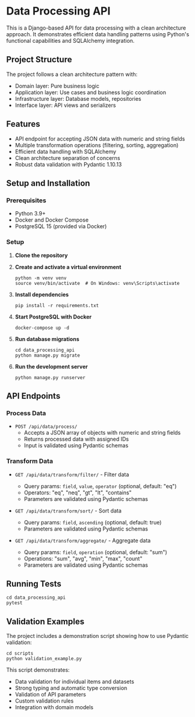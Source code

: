 # Data Processing API

This is a Django-based API for data processing with a clean architecture approach. It demonstrates efficient data handling patterns using Python's functional capabilities and SQLAlchemy integration.

## Project Structure

The project follows a clean architecture pattern with:
- Domain layer: Pure business logic
- Application layer: Use cases and business logic coordination
- Infrastructure layer: Database models, repositories
- Interface layer: API views and serializers

## Features

- API endpoint for accepting JSON data with numeric and string fields
- Multiple transformation operations (filtering, sorting, aggregation)
- Efficient data handling with SQLAlchemy
- Clean architecture separation of concerns
- Robust data validation with Pydantic 1.10.13

## Setup and Installation

### Prerequisites

- Python 3.9+
- Docker and Docker Compose
- PostgreSQL 15 (provided via Docker)

### Setup

1. **Clone the repository**

2. **Create and activate a virtual environment**
   ```
   python -m venv venv
   source venv/bin/activate  # On Windows: venv\Scripts\activate
   ```

3. **Install dependencies**
   ```
   pip install -r requirements.txt
   ```

4. **Start PostgreSQL with Docker**
   ```
   docker-compose up -d
   ```

5. **Run database migrations**
   ```
   cd data_processing_api
   python manage.py migrate
   ```

6. **Run the development server**
   ```
   python manage.py runserver
   ```

## API Endpoints

### Process Data
- `POST /api/data/process/`
  - Accepts a JSON array of objects with numeric and string fields
  - Returns processed data with assigned IDs
  - Input is validated using Pydantic schemas

### Transform Data
- `GET /api/data/transform/filter/` - Filter data
  - Query params: `field`, `value`, `operator` (optional, default: "eq")
  - Operators: "eq", "neq", "gt", "lt", "contains"
  - Parameters are validated using Pydantic schemas

- `GET /api/data/transform/sort/` - Sort data
  - Query params: `field`, `ascending` (optional, default: true)
  - Parameters are validated using Pydantic schemas

- `GET /api/data/transform/aggregate/` - Aggregate data
  - Query params: `field`, `operation` (optional, default: "sum") 
  - Operations: "sum", "avg", "min", "max", "count"
  - Parameters are validated using Pydantic schemas

## Running Tests

```
cd data_processing_api
pytest
```

## Validation Examples

The project includes a demonstration script showing how to use Pydantic validation:

```
cd scripts
python validation_example.py
```

This script demonstrates:
- Data validation for individual items and datasets
- Strong typing and automatic type conversion
- Validation of API parameters
- Custom validation rules
- Integration with domain models 